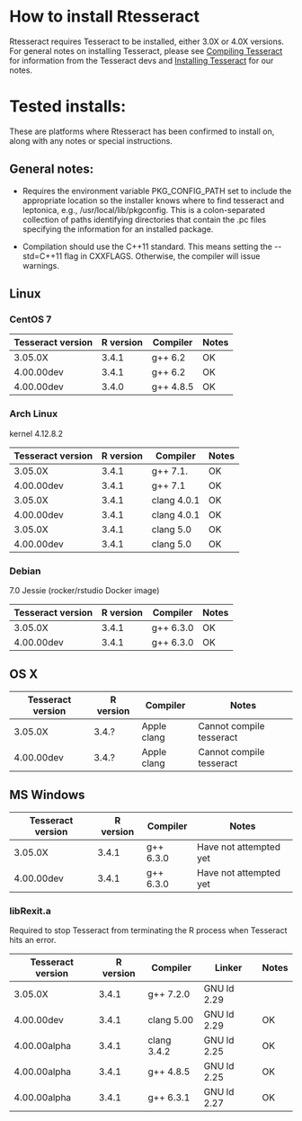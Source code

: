 # How to install Rtesseract 

Rtesseract requires Tesseract to be installed, either 3.0X or 4.0X
versions. For general notes on installing Tesseract, please
see
[Compiling Tesseract](https://github.com/tesseract-ocr/tesseract/wiki/Compiling) for
information from the Tesseract devs
and
[Installing Tesseract](https://github.com/duncantl/Rtesseract/blob/master/InstallingTesseract.md) for
our notes.

# Tested installs:

These are platforms where Rtesseract has been confirmed to install on,
along with any notes or special instructions.

## General notes:

  + Requires the environment variable PKG\_CONFIG\_PATH set to include the appropriate location so the
    installer knows where to find tesseract and leptonica, e.g.,
    /usr/local/lib/pkgconfig.  This is a colon-separated collection of paths identifying directories
	that contain the .pc files specifying the information for an installed package.
	
  + Compilation should use the C++11 standard. This means setting the --std=C++11 flag in CXXFLAGS.
	Otherwise, the compiler will issue warnings. 

## Linux

### CentOS 7

Tesseract version | R version | Compiler | Notes
------------------|-----------|----------|-------
3.05.0X | 3.4.1 | g++ 6.2 | OK 
4.00.00dev | 3.4.1 | g++ 6.2 | OK 
4.00.00dev | 3.4.0 | g++ 4.8.5 | OK 


### Arch Linux

kernel 4.12.8.2

Tesseract version | R version | Compiler | Notes
------------------|-----------|----------|-------
3.05.0X | 3.4.1 | g++ 7.1. | OK 
4.00.00dev | 3.4.1 | g++ 7.1 | OK 
3.05.0X | 3.4.1 | clang 4.0.1 | OK 
4.00.00dev | 3.4.1 | clang 4.0.1 | OK 
3.05.0X | 3.4.1 | clang 5.0 | OK 
4.00.00dev | 3.4.1 | clang 5.0 | OK 

### Debian

7.0 Jessie (rocker/rstudio Docker image)

Tesseract version | R version | Compiler | Notes
------------------|-----------|----------|-------
3.05.0X | 3.4.1 | g++ 6.3.0 | OK 
4.00.00dev | 3.4.1 | g++ 6.3.0 | OK 
	
## OS X

Tesseract version | R version | Compiler | Notes
------------------|-----------|----------|-------
3.05.0X | 3.4.? | Apple clang | Cannot compile tesseract 
4.00.00dev | 3.4.? | Apple clang | Cannot compile tesseract
 
## MS Windows

Tesseract version | R version | Compiler | Notes
------------------|-----------|----------|-------
3.05.0X | 3.4.1 | g++ 6.3.0  | Have not attempted yet
4.00.00dev | 3.4.1 | g++ 6.3.0  | Have not attempted yet

### libRexit.a

Required to stop Tesseract from terminating the R process when Tesseract hits
an error. 

Tesseract version | R version | Compiler | Linker| Notes 
------------------|-----------|----------|-------| ------
3.05.0X | 3.4.1 | g++ 7.2.0 | GNU ld 2.29 | 
4.00.00dev | 3.4.1 | clang 5.00 | GNU ld 2.29 | OK
4.00.00alpha | 3.4.1 | clang 3.4.2 | GNU ld 2.25 | OK
4.00.00alpha | 3.4.1 | g++ 4.8.5 | GNU ld 2.25 | OK
4.00.00alpha | 3.4.1 | g++ 6.3.1 | GNU ld 2.27 | OK



